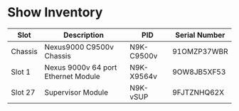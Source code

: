 
# Show Inventory
| Slot | Description | PID | Serial Number |
| ---- | ----------- | --- | ------------- |
| Chassis | Nexus9000 C9500v Chassis | N9K-C9500v | 91OMZP37WBR |
| Slot 1 | Nexus 9000v 64 port Ethernet Module | N9K-X9564v | 9OW8JB5XF53 |
| Slot 27 | Supervisor Module | N9K-vSUP | 9FJTZNHQ62X |